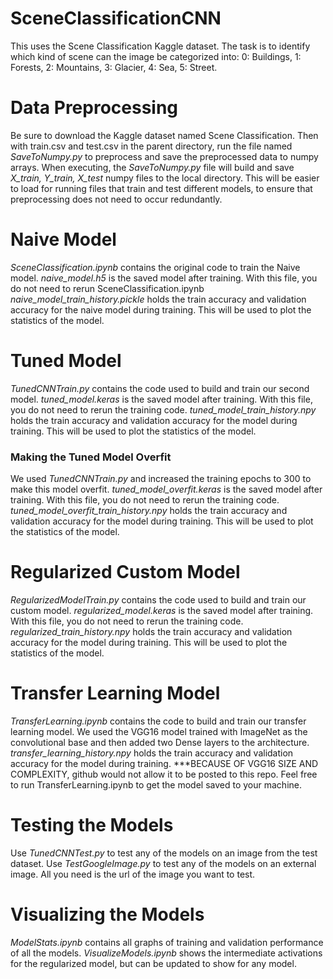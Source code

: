 # SceneClassificationCNN
This uses the Scene Classification Kaggle dataset. The task is to identify which kind of scene can the image be categorized into:
0: Buildings, 1: Forests, 2: Mountains, 3: Glacier, 4: Sea, 5: Street.

# Data Preprocessing
Be sure to download the Kaggle dataset named Scene Classification. Then with train.csv and test.csv in the parent directory, run the file named *SaveToNumpy.py* to preprocess and
save the preprocessed data to numpy arrays. When executing, the *SaveToNumpy.py* file will build and save *X_train, Y_train, X_test* numpy files to the local directory. This will be easier to load for running files that train and test different models, to ensure that preprocessing does not need to occur redundantly.

# Naive Model
*SceneClassification.ipynb* contains the original code to train the Naive model. 
*naive_model.h5* is the saved model after training. With this file, you do not need to rerun SceneClassification.ipynb
*naive_model_train_history.pickle* holds the train accuracy and validation accuracy for the naive model during training. This will be used to plot the statistics of the model.

# Tuned Model
*TunedCNNTrain.py* contains the code used to build and train our second model.
*tuned_model.keras* is the saved model after training. With this file, you do not need to rerun the training code.
*tuned_model_train_history.npy* holds the train accuracy and validation accuracy for the model during training. This will be used to plot the statistics of the model.

### Making the Tuned Model Overfit
We used *TunedCNNTrain.py* and increased the training epochs to 300 to make this model overfit. 
*tuned_model_overfit.keras* is the saved model after training. With this file, you do not need to rerun the training code.
*tuned_model_overfit_train_history.npy* holds the train accuracy and validation accuracy for the model during training. This will be used to plot the statistics of the model.

# Regularized Custom Model
*RegularizedModelTrain.py* contains the code used to build and train our custom model.
*regularized_model.keras* is the saved model after training. With this file, you do not need to rerun the training code.
*regularized_train_history.npy* holds the train accuracy and validation accuracy for the model during training. This will be used to plot the statistics of the model.

# Transfer Learning Model
*TransferLearning.ipynb* contains the code to build and train our transfer learning model. We used the VGG16 model trained with ImageNet as the convolutional base and then added two Dense layers to the architecture.
*transfer_learning_history.npy* holds the train accuracy and validation accuracy for the model during training. 
***BECAUSE OF VGG16 SIZE AND COMPLEXITY, github would not allow it to be posted to this repo. Feel free to run TransferLearning.ipynb to get the model saved to your machine.

# Testing the Models
Use *TunedCNNTest.py* to test any of the models on an image from the test dataset. 
Use *TestGoogleImage.py* to test any of the models on an external image. All you need is the url of the image you want to test.

# Visualizing the Models
*ModelStats.ipynb* contains all graphs of training and validation performance of all the models.
*VisualizeModels.ipynb* shows the intermediate activations for the regularized model, but can be updated to show for any model. 



